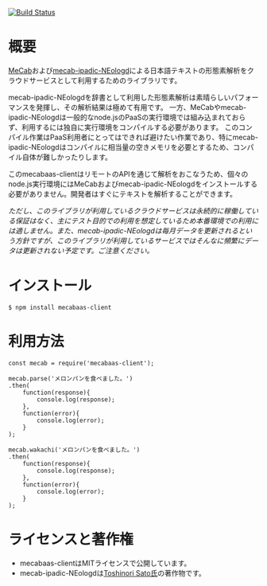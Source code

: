 [![Build Status](https://travis-ci.org/nkjm/mecabaas-client.svg?branch=master)](https://travis-ci.org/nkjm/mecabaas-client)

# 概要

[MeCab](http://taku910.github.io/mecab/)および[mecab-ipadic-NEologd](https://github.com/neologd/mecab-ipadic-neologd/blob/master/README.ja.md)による日本語テキストの形態素解析をクラウドサービスとして利用するためのライブラリです。

mecab-ipadic-NEologdを辞書として利用した形態素解析は素晴らしいパフォーマンスを発揮し、その解析結果は極めて有用です。
一方、MeCabやmecab-ipadic-NEologdは一般的なnode.jsのPaaSの実行環境では組み込まれておらず、利用するには独自に実行環境をコンパイルする必要があります。
このコンパイル作業はPaaS利用者にとってはできれば避けたい作業であり、特にmecab-ipadic-NEologdはコンパイルに相当量の空きメモリを必要とするため、コンパイル自体が難しかったりします。

このmecabaas-clientはリモートのAPIを通じて解析をおこなうため、個々のnode.js実行環境にはMeCabおよびmecab-ipadic-NEologdをインストールする必要がありません。開発者はすぐにテキストを解析することができます。

*ただし、このライブラリが利用しているクラウドサービスは永続的に稼働している保証はなく、主にテスト目的での利用を想定しているため本番環境での利用には適しません。また、mecab-ipadic-NEologdは毎月データを更新されるという方針ですが、このライブラリが利用しているサービスではそんなに頻繁にデータは更新されない予定です。ご注意ください。*

# インストール

```
$ npm install mecabaas-client
```

# 利用方法

```
const mecab = require('mecabaas-client');

mecab.parse('メロンパンを食べました。')
.then(
    function(response){
        console.log(response);
    },
    function(error){
        console.log(error);
    }
);

mecab.wakachi('メロンパンを食べました。')
.then(
    function(response){
        console.log(response);
    },
    function(error){
        console.log(error);
    }
);
```

# ライセンスと著作権

- mecabaas-clientはMITライセンスで公開しています。
- mecab-ipadic-NEologdは[Toshinori Sato氏](https://github.com/overlast)の著作物です。
